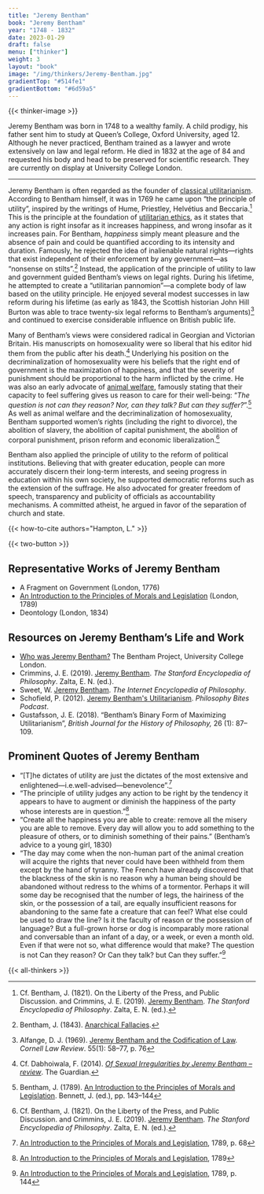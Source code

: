 ```yaml
---
title: "Jeremy Bentham"
book: "Jeremy Bentham"
year: "1748 - 1832"
date: 2023-01-29
draft: false
menu: ["thinker"]
weight: 3
layout: "book"
image: "/img/thinkers/Jeremy-Bentham.jpg"
gradientTop: "#514fe1"
gradientBottom: "#6d59a5"
---
```


{{< thinker-image >}}

Jeremy Bentham was born in 1748 to a wealthy family. A child prodigy, his father sent him to study at Queen’s College, Oxford University, aged 12. Although he never practiced, Bentham trained as a lawyer and wrote extensively on law and legal reform. He died in 1832 at the age of 84 and requested his body and head to be preserved for scientific research. They are currently on display at University College London.

---

Jeremy Bentham is often regarded as the founder of [classical utilitarianism](/types-of-utilitarianism#the-two-elements-of-classical-utilitarianism). According to Bentham himself, it was in 1769 he came upon “the principle of utility”, inspired by the writings of Hume, Priestley, Helvétius and Beccaria.[^1] This is the principle at the foundation of [utilitarian ethics](/introduction-to-utilitarianism), as it states that any action is right insofar as it increases happiness, and wrong insofar as it increases pain. For Bentham, _happiness_ simply meant pleasure and the absence of pain and could be quantified according to its intensity and duration. Famously, he rejected the idea of inalienable natural rights—rights that exist independent of their enforcement by any government—as “nonsense on stilts”.[^2] Instead, the application of the principle of utility to law and government guided Bentham’s views on legal rights. During his lifetime, he attempted to create a “utilitarian pannomion”—a complete body of law based on the utility principle. He enjoyed several modest successes in law reform during his lifetime (as early as 1843, the Scottish historian John Hill Burton was able to trace twenty-six legal reforms to Bentham’s arguments)[^3] and continued to exercise considerable influence on British public life.

Many of Bentham’s views were considered radical in Georgian and Victorian Britain. His manuscripts on homosexuality were so liberal that his editor hid them from the public after his death.[^4] Underlying his position on the decriminalization of homosexuality were his beliefs that the right end of government is the maximization of happiness, and that the severity of punishment should be proportional to the harm inflicted by the crime. He was also an early advocate of [animal welfare](/acting-on-utilitarianism#farm-animal-welfare), famously stating that their capacity to feel suffering gives us reason to care for their well-being: “_The question is not can they reason? Nor, can they talk? But can they suffer?_”.[^5] As well as animal welfare and the decriminalization of homosexuality, Bentham supported women’s rights (including the right to divorce), the abolition of slavery, the abolition of capital punishment, the abolition of corporal punishment, prison reform and economic liberalization.[^6]

Bentham also applied the principle of utility to the reform of political institutions. Believing that with greater education, people can more accurately discern their long-term interests, and seeing progress in education within his own society, he supported democratic reforms such as the extension of the suffrage. He also advocated for greater freedom of speech, transparency and publicity of officials as accountability mechanisms. A committed atheist, he argued in favor of the separation of church and state.

{{< how-to-cite authors="Hampton, L." >}}

{{< two-button >}}

## Representative Works of Jeremy Bentham

- A Fragment on Government (London, 1776)
- [An Introduction to the Principles of Morals and Legislation](https://www.earlymoderntexts.com/assets/pdfs/bentham1780.pdf) (London, 1789)
- Deontology (London, 1834)

## Resources on Jeremy Bentham’s Life and Work

- [Who was Jeremy Bentham?](https://www.ucl.ac.uk/bentham-project/who-was-jeremy-bentham) The Bentham Project, University College London.
- Crimmins, J. E. (2019). [Jeremy Bentham](https://plato.stanford.edu/entries/bentham/). _The Stanford Encyclopedia of Philosophy_. Zalta, E. N. (ed.).
- Sweet, W. [Jeremy Bentham](https://plato.stanford.edu/entries/bentham/). _The Internet Encyclopedia of Philosophy_.
- Schofield, P. (2012). [Jeremy Bentham's Utilitarianism](https://nigelwarburton.typepad.com/philosophy_bites//2012/02/philip-schofield-on-jeremy-benthams-utilitarianism.html). _Philosophy Bites Podcast_.
- Gustafsson, J. E. (2018). “Bentham’s Binary Form of Maximizing Utilitarianism”, _British Journal for the History of Philosophy,_ 26 (1): 87–109.

## Prominent Quotes of Jeremy Bentham

- “[T]he dictates of utility are just the dictates of the most extensive and enlightened—i.e.well-advised—benevolence”.[^7]
- “The principle of utility judges any action to be right by the tendency it appears to have to augment or diminish the happiness of the party whose interests are in question.”[^8]
- “Create all the happiness you are able to create: remove all the misery you are able to remove. Every day will allow you to add something to the pleasure of others, or to diminish something of their pains.” (Bentham’s advice to a young girl, 1830)
- “The day may come when the non-human part of the animal creation will acquire the rights that never could have been withheld from them except by the hand of tyranny. The French have already discovered that the blackness of the skin is no reason why a human being should be abandoned without redress to the whims of a tormentor. Perhaps it will some day be recognised that the number of legs, the hairiness of the skin, or the possession of a tail, are equally insufficient reasons for abandoning to the same fate a creature that can feel? What else could be used to draw the line? Is it the faculty of reason or the possession of language? But a full-grown horse or dog is incomparably more rational and conversable than an infant of a day, or a week, or even a month old. Even if that were not so, what difference would that make? The question is not Can they reason? Or Can they talk? but Can they suffer.”[^9]

{{< all-thinkers >}}

[^1]:
    Cf. Bentham, J. (1821). On the Liberty of the Press, and Public Discussion.
    and Crimmins, J. E. (2019). [Jeremy Bentham](https://plato.stanford.edu/entries/bentham/). _The Stanford Encyclopedia of Philosophy_. Zalta, E. N. (ed.).

[^2]: Bentham, J. (1843). [Anarchical Fallacies](http://fs2.american.edu/dfagel/www/Class%20Readings/Bentham/AnarchichalFallicies_excerpt.pdf).
[^3]: Alfange, D. J. (1969). [Jeremy Bentham and the Codification of Law](https://scholarship.law.cornell.edu/cgi/viewcontent.cgi?article=4605&context=clr). _Cornell Law Review_. 55(1): 58–77, p. 76
[^4]: Cf. Dabhoiwala, F. (2014). _[Of Sexual Irregularities by Jeremy Bentham – review](https://www.theguardian.com/books/2014/jun/26/sexual-irregularities-morality-jeremy-bentham-review#comments)_. The Guardian.
[^5]: Bentham, J. (1789). [An Introduction to the Principles of Morals and Legislation](https://www.earlymoderntexts.com/assets/pdfs/bentham1780.pdf). Bennett, J. (ed.), pp. 143–144
[^6]:
    Cf. Bentham, J. (1821). On the Liberty of the Press, and Public Discussion.
    and Crimmins, J. E. (2019). [Jeremy Bentham](https://plato.stanford.edu/entries/bentham/). _The Stanford Encyclopedia of Philosophy_. Zalta, E. N. (ed.).
[^7]: [An Introduction to the Principles of Morals and Legislation](https://www.earlymoderntexts.com/assets/pdfs/bentham1780.pdf), 1789, p. 68
[^8]: [An Introduction to the Principles of Morals and Legislation](https://www.earlymoderntexts.com/assets/pdfs/bentham1780.pdf), 1789
[^9]: [An Introduction to the Principles of Morals and Legislation](https://www.earlymoderntexts.com/assets/pdfs/bentham1780.pdf), 1789, p. 144

